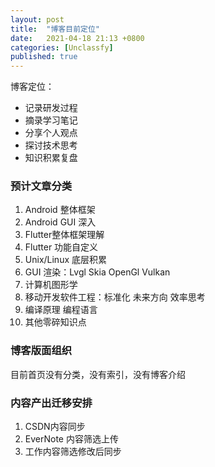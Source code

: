 ```yaml
---
layout: post
title:  "博客目前定位"
date:   2021-04-18 21:13 +0800
categories: [Unclassfy]
published: true
---
```


博客定位：

- 记录研发过程
- 摘录学习笔记
- 分享个人观点
- 探讨技术思考
- 知识积累复盘

### 预计文章分类

1. Android 整体框架
2. Android GUI 深入
3. Flutter整体框架理解
4. Flutter 功能自定义
5. Unix/Linux 底层积累
6. GUI 渲染：Lvgl Skia OpenGl Vulkan
7. 计算机图形学
8. 移动开发软件工程：标准化 未来方向 效率思考
9. 编译原理 编程语言
10. 其他零碎知识点

### 博客版面组织

目前首页没有分类，没有索引，没有博客介绍

### 内容产出迁移安排

1. CSDN内容同步
2. EverNote 内容筛选上传
3. 工作内容筛选修改后同步